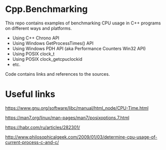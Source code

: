 # Cpp.Benchmarking

This repo contains examples of benchmarking CPU usage in C++ programs on different ways and platforms.

- Using C++ Chrono API
- Using Windows GetProcessTimes() API
- Using Windows PDH API (aka Performance Counters Win32 API)
- Using POSIX clock_t
- Using POSIX clock_getcpuclockid
- etc.

Code contains links and references to the sources.

# Useful links

https://www.gnu.org/software/libc/manual/html_node/CPU-Time.html

https://man7.org/linux/man-pages/man7/posixoptions.7.html

https://habr.com/ru/articles/282301/

http://www.philosophicalgeek.com/2009/01/03/determine-cpu-usage-of-current-process-c-and-c/